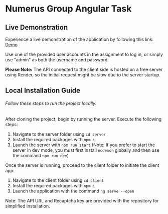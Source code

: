 # Numerus Group Angular Task

## Live Demonstration

Experience a live demonstration of the application by following this link: [Demo](https://angular-numerusgroup-test.vercel.app/login "Demo")

Use one of the provided user accounts in the assignment to log in, or simply use "admin" as both the username and password.

**Please Note:** The API connected to the client side is hosted on a free server using Render, so the initial request might be slow due to the server startup.

## Local Installation Guide

###### Follow these steps to run the project locally:

After cloning the project, begin by running the server. Execute the following steps:
1. Navigate to the server folder using `cd server`
2. Install the required packages with `npm i`
3. Launch the server with `npm run start` (Note: If you prefer to start the server in dev mode, you must first install `nodemon` globally and then use the command `npm run dev`)

Once the server is running, proceed to the client folder to initiate the client app:
1. Navigate to the client folder using `cd client`
2. Install the required packages with `npm i`
3. Launch the application with the command `ng serve --open`

Note: The API URL and Recaptcha key are provided with the repository for simplified installation.
